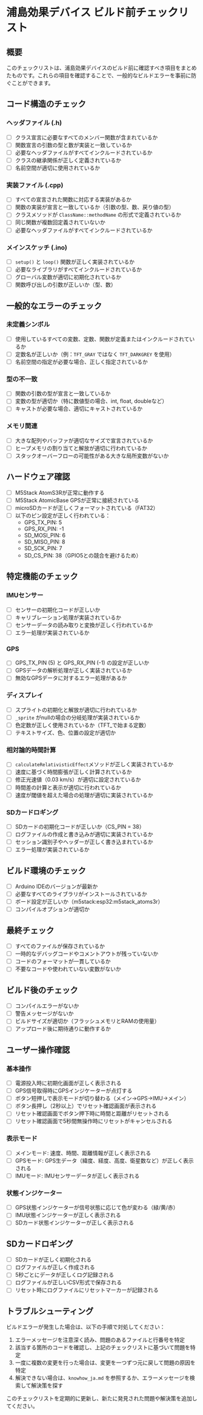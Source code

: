 # 浦島効果デバイス ビルド前チェックリスト

## 概要

このチェックリストは、浦島効果デバイスのビルド前に確認すべき項目をまとめたものです。これらの項目を確認することで、一般的なビルドエラーを事前に防ぐことができます。

## コード構造のチェック

### ヘッダファイル (.h)

- [ ] クラス宣言に必要なすべてのメンバー関数が含まれているか
- [ ] 関数宣言の引数の型と数が実装と一致しているか
- [ ] 必要なヘッダファイルがすべてインクルードされているか
- [ ] クラスの継承関係が正しく定義されているか
- [ ] 名前空間が適切に使用されているか

### 実装ファイル (.cpp)

- [ ] すべての宣言された関数に対応する実装があるか
- [ ] 関数の実装が宣言と一致しているか（引数の型、数、戻り値の型）
- [ ] クラスメソッドが `ClassName::methodName` の形式で定義されているか
- [ ] 同じ関数が複数回定義されていないか
- [ ] 必要なヘッダファイルがすべてインクルードされているか

### メインスケッチ (.ino)

- [ ] `setup()` と `loop()` 関数が正しく実装されているか
- [ ] 必要なライブラリがすべてインクルードされているか
- [ ] グローバル変数が適切に初期化されているか
- [ ] 関数呼び出しの引数が正しいか（型、数）

## 一般的なエラーのチェック

### 未定義シンボル

- [ ] 使用しているすべての変数、定数、関数が定義またはインクルードされているか
- [ ] 定数名が正しいか（例：`TFT_GRAY` ではなく `TFT_DARKGREY` を使用）
- [ ] 名前空間の指定が必要な場合、正しく指定されているか

### 型の不一致

- [ ] 関数の引数の型が宣言と一致しているか
- [ ] 変数の型が適切か（特に数値型の場合、int, float, doubleなど）
- [ ] キャストが必要な場合、適切にキャストされているか

### メモリ関連

- [ ] 大きな配列やバッファが適切なサイズで宣言されているか
- [ ] ヒープメモリの割り当てと解放が適切に行われているか
- [ ] スタックオーバーフローの可能性がある大きな局所変数がないか

## ハードウェア確認

- [ ] M5Stack AtomS3Rが正常に動作する
- [ ] M5Stack AtomicBase GPSが正常に接続されている
- [ ] microSDカードが正しくフォーマットされている（FAT32）
- [ ] 以下のピン設定が正しく行われている：
  - GPS_TX_PIN: 5
  - GPS_RX_PIN: -1
  - SD_MOSI_PIN: 6
  - SD_MISO_PIN: 8
  - SD_SCK_PIN: 7
  - SD_CS_PIN: 38（GPIO5との競合を避けるため）

## 特定機能のチェック

### IMUセンサー

- [ ] センサーの初期化コードが正しいか
- [ ] キャリブレーション処理が実装されているか
- [ ] センサーデータの読み取りと変換が正しく行われているか
- [ ] エラー処理が実装されているか

### GPS

- [ ] GPS_TX_PIN (5) と GPS_RX_PIN (-1) の設定が正しいか
- [ ] GPSデータの解析処理が正しく実装されているか
- [ ] 無効なGPSデータに対するエラー処理があるか

### ディスプレイ

- [ ] スプライトの初期化と解放が適切に行われているか
- [ ] `_sprite` がnullの場合の分岐処理が実装されているか
- [ ] 色定数が正しく使用されているか（TFT_で始まる定数）
- [ ] テキストサイズ、色、位置の設定が適切か

### 相対論的時間計算

- [ ] `calculateRelativisticEffect`メソッドが正しく実装されているか
- [ ] 速度に基づく時間膨張が正しく計算されているか
- [ ] 修正光速値（0.03 km/s）が適切に設定されているか
- [ ] 時間差の計算と表示が適切に行われているか
- [ ] 速度が閾値を超えた場合の処理が適切に実装されているか

### SDカードロギング

- [ ] SDカードの初期化コードが正しいか（CS_PIN = 38）
- [ ] ログファイルの作成と書き込みが適切に実装されているか
- [ ] セッション識別子やヘッダーが正しく書き込まれているか
- [ ] エラー処理が実装されているか

## ビルド環境のチェック

- [ ] Arduino IDEのバージョンが最新か
- [ ] 必要なすべてのライブラリがインストールされているか
- [ ] ボード設定が正しいか（m5stack:esp32:m5stack_atoms3r）
- [ ] コンパイルオプションが適切か

## 最終チェック

- [ ] すべてのファイルが保存されているか
- [ ] 一時的なデバッグコードやコメントアウトが残っていないか
- [ ] コードのフォーマットが一貫しているか
- [ ] 不要なコードや使われていない変数がないか

## ビルド後のチェック

- [ ] コンパイルエラーがないか
- [ ] 警告メッセージがないか
- [ ] ビルドサイズが適切か（フラッシュメモリとRAMの使用量）
- [ ] アップロード後に期待通りに動作するか

## ユーザー操作確認

### 基本操作

- [ ] 電源投入時に初期化画面が正しく表示される
- [ ] GPS信号取得時にGPSインジケーターが点灯する
- [ ] ボタン短押しで表示モードが切り替わる（メイン→GPS→IMU→メイン）
- [ ] ボタン長押し（2秒以上）でリセット確認画面が表示される
- [ ] リセット確認画面でボタン押下時に時間と距離がリセットされる
- [ ] リセット確認画面で5秒間無操作時にリセットがキャンセルされる

### 表示モード

- [ ] メインモード: 速度、時間、距離情報が正しく表示される
- [ ] GPSモード: GPS生データ（緯度、経度、高度、衛星数など）が正しく表示される
- [ ] IMUモード: IMUセンサーデータが正しく表示される

### 状態インジケーター

- [ ] GPS状態インジケーターが信号状態に応じて色が変わる（緑/黄/赤）
- [ ] IMU状態インジケーターが正しく表示される
- [ ] SDカード状態インジケーターが正しく表示される

## SDカードロギング

- [ ] SDカードが正しく初期化される
- [ ] ログファイルが正しく作成される
- [ ] 5秒ごとにデータが正しくログ記録される
- [ ] ログファイルが正しいCSV形式で保存される
- [ ] リセット時にログファイルにリセットマーカーが記録される

## トラブルシューティング

ビルドエラーが発生した場合は、以下の手順で対処してください：

1. エラーメッセージを注意深く読み、問題のあるファイルと行番号を特定
2. 該当する箇所のコードを確認し、上記のチェックリストに基づいて問題を特定
3. 一度に複数の変更を行った場合は、変更を一つずつ元に戻して問題の原因を特定
4. 解決できない場合は、`knowhow_ja.md` を参照するか、エラーメッセージを検索して解決策を探す

このチェックリストを定期的に更新し、新たに発見された問題や解決策を追加してください。
